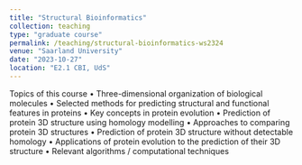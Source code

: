 ```yaml
---
title: "Structural Bioinformatics"
collection: teaching
type: "graduate course"
permalink: /teaching/structural-bioinformatics-ws2324
venue: "Saarland University"
date: "2023-10-27"
location: "E2.1 CBI, UdS"
---
```


Topics of this course
• Three-dimensional organization of biological molecules
• Selected methods for predicting structural and functional features in
proteins
• Key concepts in protein evolution
• Prediction of protein 3D structure using homology modelling
• Approaches to comparing protein 3D structures
• Prediction of protein 3D structure without detectable homology
• Applications of protein evolution to the prediction of their 3D structure
• Relevant algorithms / computational techniques
